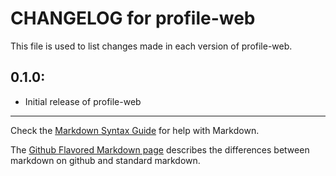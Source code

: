 # CHANGELOG for profile-web

This file is used to list changes made in each version of profile-web.

## 0.1.0:

* Initial release of profile-web

- - -
Check the [Markdown Syntax Guide](http://daringfireball.net/projects/markdown/syntax) for help with Markdown.

The [Github Flavored Markdown page](http://github.github.com/github-flavored-markdown/) describes the differences between markdown on github and standard markdown.
